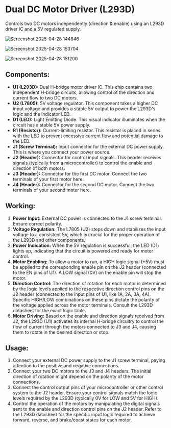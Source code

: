 
# Dual DC Motor Driver (L293D) 

Controls two DC motors independently (direction & enable) using an L293D driver IC and a 5V regulated supply.

![Screenshot 2025-04-28 144846](https://github.com/user-attachments/assets/443ecb53-e78b-4fb0-b347-4e86c2a693f8)

![Screenshot 2025-04-28 153704](https://github.com/user-attachments/assets/791004d6-5b73-46ac-b72c-1dbe7661911f)


![Screenshot 2025-04-28 151200](https://github.com/user-attachments/assets/6ab15dcd-113f-4bd8-9d7c-71b22b5638f6)


## Components:

* **U1 (L293D):** Dual H-bridge motor driver IC. This chip contains two independent H-bridge circuits, allowing control of the direction and current flow to two DC motors.
* **U2 (L7805):** 5V voltage regulator. This component takes a higher DC input voltage and provides a stable 5V output to power the L293D's logic and the indicator LED.
* **D1 (LED):** Light Emitting Diode. This visual indicator illuminates when the circuit has a stable 5V power supply.
* **R1 (Resistor):** Current-limiting resistor. This resistor is placed in series with the LED to prevent excessive current flow and potential damage to the LED.
* **J1 (Screw Terminal):** Input connector for the external DC power supply. This is where you connect your power source.
* **J2 (Header):** Connector for control input signals. This header receives signals (typically from a microcontroller) to control the enable and direction of both motors.
* **J3 (Header):** Connector for the first DC motor. Connect the two terminals of your first motor here.
* **J4 (Header):** Connector for the second DC motor. Connect the two terminals of your second motor here.

## Working:

1.  **Power Input:** External DC power is connected to the J1 screw terminal. Ensure correct polarity.
2.  **Voltage Regulation:** The L7805 (U2) steps down and stabilizes the input voltage to a consistent 5V, which is crucial for the proper operation of the L293D and other components.
3.  **Power Indication:** When the 5V regulation is successful, the LED (D1) lights up, indicating that the circuit is powered and ready for motor control.
4.  **Motor Enabling:** To allow a motor to run, a HIGH logic signal (+5V) must be applied to the corresponding enable pin on the J2 header (connected to the EN pins of U1). A LOW signal (0V) on the enable pin will stop the motor.
5.  **Direction Control:** The direction of rotation for each motor is determined by the logic levels applied to the respective direction control pins on the J2 header (connected to the input pins of U1, like 1A, 2A, 3A, 4A). Specific HIGH/LOW combinations on these pins dictate the polarity of the voltage applied across the motor terminals. Consult the L293D datasheet for the exact logic table.
6.  **Motor Driving:** Based on the enable and direction signals received from J2, the L293D (U1) activates its internal H-bridge circuitry to control the flow of current through the motors connected to J3 and J4, causing them to rotate in the desired direction or stop.

## Usage:

1.  Connect your external DC power supply to the J1 screw terminal, paying attention to the positive and negative connections.
2.  Connect your two DC motors to the J3 and J4 headers. The initial direction of rotation might depend on the polarity of the motor connections.
3.  Connect the control output pins of your microcontroller or other control system to the J2 header. Ensure your control signals match the logic levels required by the L293D (typically 0V for LOW and 5V for HIGH).
4.  Control the operation of the motors by manipulating the digital signals sent to the enable and direction control pins on the J2 header. Refer to the L293D datasheet for the specific input logic required to achieve forward, reverse, and brake/coast states for each motor.
